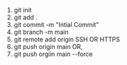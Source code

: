1. git init
2. git add .
3. git commit -m "Intial Commit"
4. git branch -m main
5. git remote add origin SSH OR HTTPS
6. git push origin main
OR,
7. git push orgiin main --force